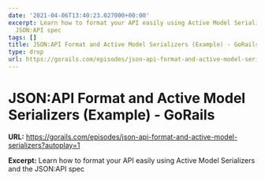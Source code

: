 ```yaml
---
date: '2021-04-06T13:40:23.027000+00:00'
excerpt: Learn how to format your API easily using Active Model Serializers and the
  JSON:API spec
tags: []
title: JSON:API Format and Active Model Serializers (Example) - GoRails
type: drop
url: https://gorails.com/episodes/json-api-format-and-active-model-serializers?autoplay=1
---
```


# JSON:API Format and Active Model Serializers (Example) - GoRails

**URL:** https://gorails.com/episodes/json-api-format-and-active-model-serializers?autoplay=1

**Excerpt:** Learn how to format your API easily using Active Model Serializers and the JSON:API spec
